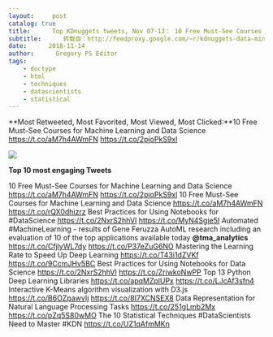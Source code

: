 ```yaml
---
layout:     post
catalog: true
title:      Top KDnuggets tweets, Nov 07-13： 10 Free Must-See Courses for Machine Learning and Data Science
subtitle:      转载自：http://feedproxy.google.com/~r/kdnuggets-data-mining-analytics/~3/q6D954l891o/top-tweets-nov07-13.html
date:      2018-11-14
author:      Gregory PS Editor
tags:
    - doctype
    - html
    - techniques
    - datascientists
    - statistical
---
```


**Most Retweeted, Most Favorited, Most Viewed, Most Clicked:**10 Free Must-See Courses for Machine Learning and Data Science 
https://t.co/aM7h4AWmFN
https://t.co/2pjoPkS9xl

![](https://pbs.twimg.com/media/DrvimHiXcAIAoP4.jpg)



**Top 10 most engaging Tweets**

 10 Free Must-See Courses for Machine Learning and Data Science 
https://t.co/aM7h4AWmFN
https://t.co/2pjoPkS9xl
 10 Free Must-See Courses for Machine Learning and Data Science 
https://t.co/aM7h4AWmFN
https://t.co/rQX0dhizrz
 Best Practices for Using Notebooks for #DataScience 
https://t.co/2NxrS2hhVI
https://t.co/MyN4Sgie5I
 Automated #MachineLearning - results of Gene Feruzza AutoML research including an evaluation of 10 of the top applications available today **@tma_analytics**
https://t.co/CfjlyWL7dy
https://t.co/P37eZuG6NO
 Mastering the Learning Rate to Speed Up Deep Learning 
https://t.co/T43i1dZVKf
https://t.co/9CcmJHv5BC
 Best Practices for Using Notebooks for Data Science 
https://t.co/2NxrS2hhVI
https://t.co/ZriwkoNwPP
 Top 13 Python Deep Learning Libraries 
https://t.co/apqMZplUPx
https://t.co/LJcAf3sfn4
 Interactive K-Means algorithm visualization with D3.js 
https://t.co/B6OZpawvIj
https://t.co/8I7XCNSEX8
 Data Representation for Natural Language Processing Tasks 
https://t.co/251gLmb2Mx
https://t.co/pZq5S80wMO
 The 10 Statistical Techniques #DataScientists Need to Master #KDN 
https://t.co/UZ1qAfmMKn
 






